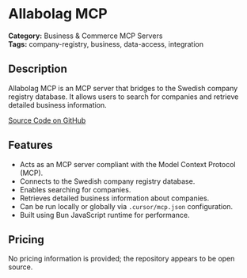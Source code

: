 # Allabolag MCP

**Category:** Business & Commerce MCP Servers  
**Tags:** company-registry, business, data-access, integration

## Description
Allabolag MCP is an MCP server that bridges to the Swedish company registry database. It allows users to search for companies and retrieve detailed business information.

[Source Code on GitHub](https://github.com/paliago/allabolag-mcp)

## Features
- Acts as an MCP server compliant with the Model Context Protocol (MCP).
- Connects to the Swedish company registry database.
- Enables searching for companies.
- Retrieves detailed business information about companies.
- Can be run locally or globally via `.cursor/mcp.json` configuration.
- Built using Bun JavaScript runtime for performance.

## Pricing
No pricing information is provided; the repository appears to be open source.
